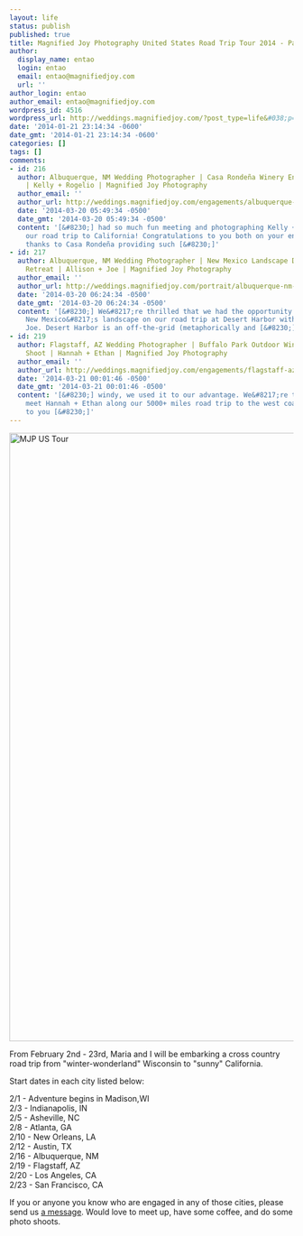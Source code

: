 ```yaml
---
layout: life
status: publish
published: true
title: Magnified Joy Photography United States Road Trip Tour 2014 - Part I
author:
  display_name: entao
  login: entao
  email: entao@magnifiedjoy.com
  url: ''
author_login: entao
author_email: entao@magnifiedjoy.com
wordpress_id: 4516
wordpress_url: http://weddings.magnifiedjoy.com/?post_type=life&#038;p=4516
date: '2014-01-21 23:14:34 -0600'
date_gmt: '2014-01-21 23:14:34 -0600'
categories: []
tags: []
comments:
- id: 216
  author: Albuquerque, NM Wedding Photographer | Casa Rondeña Winery Engagement Shoot
    | Kelly + Rogelio | Magnified Joy Photography
  author_email: ''
  author_url: http://weddings.magnifiedjoy.com/engagements/albuquerque-nm-wedding-photographer-casa-rondena-winery-engagement-shoot-kelly-rogelio/
  date: '2014-03-20 05:49:34 -0500'
  date_gmt: '2014-03-20 05:49:34 -0500'
  content: '[&#8230;] had so much fun meeting and photographing Kelly + Rogelio on
    our road trip to California! Congratulations to you both on your engagement! Special
    thanks to Casa Rondeña providing such [&#8230;]'
- id: 217
  author: Albuquerque, NM Wedding Photographer | New Mexico Landscape Desert Harbor
    Retreat | Allison + Joe | Magnified Joy Photography
  author_email: ''
  author_url: http://weddings.magnifiedjoy.com/portrait/albuquerque-nm-wedding-photographer-new-mexico-landscape-desert-harbor-retreat-allison-joe/
  date: '2014-03-20 06:24:34 -0500'
  date_gmt: '2014-03-20 06:24:34 -0500'
  content: '[&#8230;] We&#8217;re thrilled that we had the opportunity to highlight
    New Mexico&#8217;s landscape on our road trip at Desert Harbor with Allison +
    Joe. Desert Harbor is an off-the-grid (metaphorically and [&#8230;]'
- id: 219
  author: Flagstaff, AZ Wedding Photographer | Buffalo Park Outdoor Windy Sunset Engagement
    Shoot | Hannah + Ethan | Magnified Joy Photography
  author_email: ''
  author_url: http://weddings.magnifiedjoy.com/engagements/flagstaff-az-wedding-photographer-buffalo-park-outdoor-windy-sunset-engagement-shoot-hannah-ethan/
  date: '2014-03-21 00:01:46 -0500'
  date_gmt: '2014-03-21 00:01:46 -0500'
  content: '[&#8230;] windy, we used it to our advantage. We&#8217;re thrilled to
    meet Hannah + Ethan along our 5000+ miles road trip to the west coast! Congratulations
    to you [&#8230;]'
---
```

<p><img src="http://weddings.magnifiedjoy.com/wp-content/uploads/2014/01/MJP-US-Tour.jpg" alt="MJP US Tour" width="1500" height="1079" class="alignnone size-full wp-image-4517" /></p>
<p>From February 2nd - 23rd, Maria and I will be embarking a cross country road trip from "winter-wonderland" Wisconsin to "sunny" California. </p>
<p>Start dates in each city listed below:</p>
<p>2/1 - Adventure begins in Madison,WI<br />
2/3 - Indianapolis, IN<br />
2/5 - Asheville, NC<br />
2/8 - Atlanta, GA<br />
2/10 - New Orleans, LA<br />
2/12 - Austin, TX<br />
2/16 - Albuquerque, NM<br />
2/19 - Flagstaff, AZ<br />
2/20 - Los Angeles, CA<br />
2/23 - San Francisco, CA</p>
<p>If you or anyone you know who are engaged in any of those cities, please send us <a href="\contact\">a message</a>. Would love to meet up, have some coffee, and do some photo shoots.</p>
